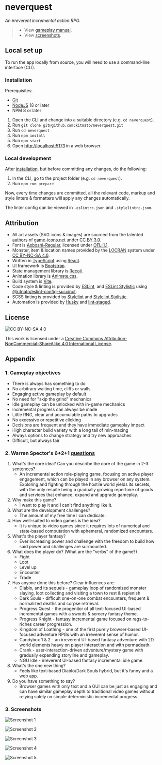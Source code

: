 # neverquest

_An irreverent incremental action RPG._

> - View [gameplay manual](./source/data/manual.md).
> - View [screenshots](#3-screenshots).

## Local set up

To run the app locally from source, you will need to use a command-line interface (CLI).

### Installation

Prerequisites:

- [Git](https://git-scm.com/downloads)
- [NodeJS](https://nodejs.org/en) 18 or later
- NPM 8 or later

1. Open the CLI and change into a suitable directory (e.g. `cd neverquest`).
1. Run `git clone git@github.com:kitnato/neverquest.git`
1. Run `cd neverquest`
1. Run `npm install`
1. Run `npm start`
1. Open [http://localhost:5173](http://localhost:5173) in a web browser.

### Local development

After [installation](#installation), but before committing any changes, do the following:

1. In the CLI, go to the project folder (e.g. `cd neverquest`).
1. Run `npm run prepare`

Now, every time changes are committed, all the relevant code, markup and style linters & formatters will apply any changes automatically.

The linter config can be viewed in `.eslintrc.json` and `.stylelintrc.json`.

## Attribution

- All art assets (SVG icons & images) are sourced from the talented [authors](https://game-icons.net/about.html#authors) of [game-icons.net](https://game-icons.net) under [CC BY 3.0](https://creativecommons.org/licenses/by/3.0).
- Font is [Aoboshi-Regular](https://github.com/matsuba723/Aoboshi), licensed under [OFL-1.1](https://openfontlicense.org/open-font-license-official-text/).
- Monster, item & location names provided by the [LOCRAN](https://github.com/kitnato/locran) system under [CC BY-NC-SA 4.0](https://creativecommons.org/licenses/by-nc-sa/4.0).
- Written in [TypeScript](https://www.typescriptlang.org) using [React](https://react.dev/).
- UI framework is [Bootstrap](https://react-bootstrap.github.io).
- State management library is [Recoil](https://recoiljs.org).
- Animation library is [Animate.css](https://animate.style).
- Build system is [Vite](https://vitejs.dev).
- Code style & linting is provided by [ESLint](https://eslint.org), and [ESLint Stylistic](https://eslint.style) using [@kitnato/eslint-config-succinct](https://github.com/kitnato/eslint-config-succinct).
- SCSS linting is provided by [Stylelint](https://stylelint.io) and [Stylelint Stylistic](https://github.com/stylelint-stylistic/stylelint-stylistic).
- Automation is provided by [Husky](https://typicode.github.io/husky) and [lint-staged](https://www.npmjs.com/package/lint-staged).

## License

![CC BY-NC-SA 4.0](/public/by-nc-sa.eu.svg?raw=true)

This work is licensed under a [Creative Commons Attribution-NonCommercial-ShareAlike 4.0 International License](https://creativecommons.org/licenses/by-nc-sa/4.0).

## Appendix

### 1. Gameplay objectives

- There is always has something to do
- No arbitrary waiting time, cliffs or walls
- Engaging active gameplay by default
- No need for "skip the grind" mechanics
- Idle gameplay can be unlocked with in-game mechanics
- Incremental progress can always be made
- Little RNG, clear and accumulable paths to upgrades
- No excessive or repetitive clicking
- Decisions are frequent and they have immediate gameplay impact
- High character build variety with a long tail of min-maxing
- Always options to change strategy and try new approaches
- Difficult, but always fair

### 2. Warren Spector's 6+2+1 [questions](https://www.gamedeveloper.com/design/warren-spector-traces-i-deus-ex-i-s-development-back-to-a-game-of-d-d)

1. What's the core idea? Can you describe the core of the game in 2-3 sentences?
   - An incremental action role-playing game, focusing on active player engagement, which can be played in any browser on any system. Exploring and fighting through the hostile world yields its secrets, with the only respite being a gradually growing repertoire of goods and services that enhance, expand and upgrade gameplay.
1. Why make this game?
   - I want to play it and I can't find anything like it.
1. What are the development challenges?
   - The amount of my free time I can dedicate.
1. How well-suited to video games is the idea?
   - It is unique to video games since it requires lots of numerical and state-based computation with ephemeral, randomized encounters.
1. What's the player fantasy?
   - Ever increasing power and challenge with the freedom to build how said power and challenges are surmounted.
1. What does the player do? (What are the "verbs" of the game?)
   - Fight
   - Loot
   - Level up
   - Encounter
   - Trade
1. Has anyone done this before?
   Clear influences are:
   - Diablo, and its sequels - gameplay loop of randomized monster slaying, loot collecting and visiting a town to rest & replenish.
   - Dark Souls - difficult one-on-one combat encounters, frequent & normalized deaths and corpse retrieval.
   - Progress Quest - the progenitor of all text-focused UI-based incremental games with a swords & sorcery fantasy theme.
   - Progress Knight - fantasy incremental game focused on rags-to-riches career progression.
   - Kingdom of Loathing - one of the first purely browser-based UI-focused adventure RPGs with an irreverent sense of humor.
   - Candybox 1 & 2 - an irreverent UI-based fantasy adventure with 2D world elements heavy on player interaction and with permadeath.
   - Crank - user-interaction-driven adventure/mystery game with gradually expanding storyline and gameplay.
   - NGU Idle - irreverent UI-based fantasy incremental idle game.
1. What's the one new thing?
   - Feels like text-based Diablo/Dark Souls hybrid, but it's funny and a web app.
1. Do you have something to say?
   - Browser games with only text and a GUI can be just as engaging and can have similar gameplay depth to traditional video games without relying solely on simple deterministic incremental progress.

### 3. Screenshots

![Screenshot 1](./public/nq-screenshot-1.png "neverquest screenshot start")

![Screenshot 2](./public/nq-screenshot-2.png "neverquest screenshot caravan")

![Screenshot 3](./public/nq-screenshot-3.png "neverquest screenshot ranged")

![Screenshot 4](./public/nq-screenshot-4.png "neverquest screenshot melee")

![Screenshot 5](./public/nq-screenshot-5.png "neverquest screenshot quests")
